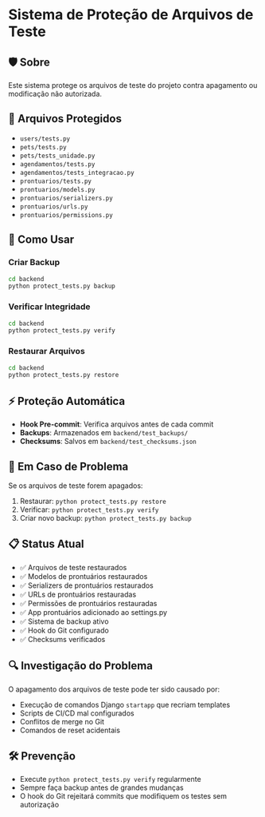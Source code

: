 # Sistema de Proteção de Arquivos de Teste

## 🛡️ Sobre
Este sistema protege os arquivos de teste do projeto contra apagamento ou modificação não autorizada.

## 📁 Arquivos Protegidos
- `users/tests.py`
- `pets/tests.py`
- `pets/tests_unidade.py`
- `agendamentos/tests.py`
- `agendamentos/tests_integracao.py`
- `prontuarios/tests.py`
- `prontuarios/models.py`
- `prontuarios/serializers.py`
- `prontuarios/urls.py`
- `prontuarios/permissions.py`

## 🔧 Como Usar

### Criar Backup
```bash
cd backend
python protect_tests.py backup
```

### Verificar Integridade
```bash
cd backend
python protect_tests.py verify
```

### Restaurar Arquivos
```bash
cd backend
python protect_tests.py restore
```

## ⚡ Proteção Automática
- **Hook Pre-commit**: Verifica arquivos antes de cada commit
- **Backups**: Armazenados em `backend/test_backups/`
- **Checksums**: Salvos em `backend/test_checksums.json`

## 🚨 Em Caso de Problema
Se os arquivos de teste forem apagados:

1. Restaurar: `python protect_tests.py restore`
2. Verificar: `python protect_tests.py verify`
3. Criar novo backup: `python protect_tests.py backup`

## 📋 Status Atual
- ✅ Arquivos de teste restaurados
- ✅ Modelos de prontuários restaurados
- ✅ Serializers de prontuários restaurados
- ✅ URLs de prontuários restauradas
- ✅ Permissões de prontuários restauradas
- ✅ App prontuários adicionado ao settings.py
- ✅ Sistema de backup ativo
- ✅ Hook do Git configurado
- ✅ Checksums verificados

## 🔍 Investigação do Problema
O apagamento dos arquivos de teste pode ter sido causado por:
- Execução de comandos Django `startapp` que recriam templates
- Scripts de CI/CD mal configurados
- Conflitos de merge no Git
- Comandos de reset acidentais

## 🛠️ Prevenção
- Execute `python protect_tests.py verify` regularmente
- Sempre faça backup antes de grandes mudanças
- O hook do Git rejeitará commits que modifiquem os testes sem autorização
